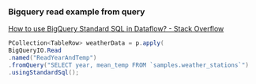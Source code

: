 ###  Bigquery read example from query


[How to use BigQuery Standard SQL in Dataflow? - Stack Overflow](https://stackoverflow.com/questions/38483778/how-to-use-bigquery-standard-sql-in-dataflow/41184675#41184675 "How to use BigQuery Standard SQL in Dataflow? - Stack Overflow")


 

```java
PCollection<TableRow> weatherData = p.apply(
BigQueryIO.Read
.named("ReadYearAndTemp")
.fromQuery("SELECT year, mean_temp FROM `samples.weather_stations`")
.usingStandardSql();
```
